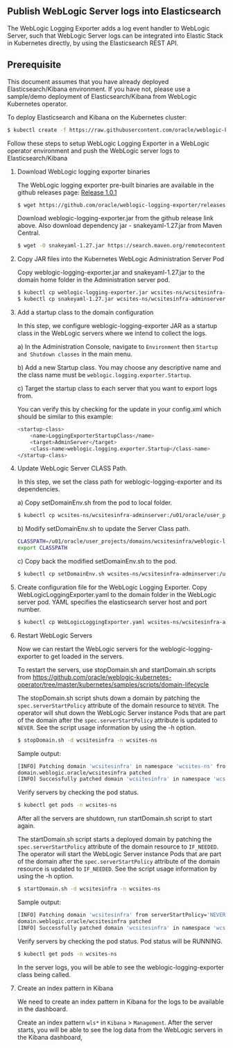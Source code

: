 ## Publish WebLogic Server logs into Elasticsearch

The WebLogic Logging Exporter adds a log event handler to WebLogic Server, such that WebLogic Server logs can be integrated into Elastic Stack in Kubernetes directly, by using the Elasticsearch REST API.

## Prerequisite

This document assumes that you have already deployed Elasticsearch/Kibana environment. If you have not, please use a sample/demo deployment of Elasticsearch/Kibana from WebLogic Kubernetes operator.

To deploy Elasticsearch and Kibana on the Kubernetes cluster:
```bash	
$ kubectl create -f https://raw.githubusercontent.com/oracle/weblogic-kubernetes-operator/master/kubernetes/samples/scripts/elasticsearch-and-kibana/elasticsearch_and_kibana.yaml
```

Follow these steps to setup WebLogic Logging Exporter in a WebLogic operator environment and push the WebLogic server logs to Elasticsearch/Kibana

1. Download WebLogic logging exporter binaries

    The WebLogic logging exporter pre-built binaries are available in the github releases page: [Release 1.0.1](https://github.com/oracle/weblogic-logging-exporter/releases)
    
    ```bash	
    $ wget https://github.com/oracle/weblogic-logging-exporter/releases/download/v1.0.1/weblogic-logging-exporter.jar
    ```

    Download weblogic-logging-exporter.jar from the github release link above. Also download dependency jar - snakeyaml-1.27.jar from Maven Central.

    ```bash
    $ wget -O snakeyaml-1.27.jar https://search.maven.org/remotecontent?filepath=org/yaml/snakeyaml/1.27/snakeyaml-1.27.jar
    ```
1. Copy JAR files into the Kubernetes WebLogic Administration Server Pod

    Copy weblogic-logging-exporter.jar and snakeyaml-1.27.jar to the domain home folder in the Administration server pod.

    ```bash
    $ kubectl cp weblogic-logging-exporter.jar wcsites-ns/wcsitesinfra-adminserver:/u01/oracle/user_projects/domains/wcsitesinfra/
    $ kubectl cp snakeyaml-1.27.jar wcsites-ns/wcsitesinfra-adminserver:/u01/oracle/user_projects/domains/wcsitesinfra/ 
    ```

1. Add a startup class to the domain configuration

    In this step, we configure weblogic-logging-exporter JAR as a startup class in the WebLogic servers where we intend to collect the logs.

    a) In the Administration Console,   navigate to `Environment` then `Startup and Shutdown classes` in the main menu.

    b) Add a new Startup class. You may choose any descriptive name and the class name must be `weblogic.logging.exporter.Startup`.

    c) Target the startup class to each server that you want to export logs from.

    You can verify this by checking for the update in your config.xml which should be similar to this example:

    ```bash
    <startup-class>
        <name>LoggingExporterStartupClass</name>
        <target>AdminServer</target>
        <class-name>weblogic.logging.exporter.Startup</class-name>
    </startup-class>
    ```

1. Update WebLogic Server CLASS Path.

    In this step, we set the class path for weblogic-logging-exporter and its dependencies.

    a) Copy setDomainEnv.sh from the pod to local folder.
    ```bash
    $ kubectl cp wcsites-ns/wcsitesinfra-adminserver:/u01/oracle/user_projects/domains/wcsitesinfra/bin/setDomainEnv.sh setDomainEnv.sh
    ```
    b) Modify setDomainEnv.sh to update the Server Class path.
    ```bash
    CLASSPATH=/u01/oracle/user_projects/domains/wcsitesinfra/weblogic-logging-exporter.jar:/u01/oracle/user_projects/domains/wcsitesinfra/snakeyaml-1.27.jar:${CLASSPATH}
    export CLASSPATH
    ```
	
    c) Copy back the modified setDomainEnv.sh to the pod.
    ```bash
    $ kubectl cp setDomainEnv.sh wcsites-ns/wcsitesinfra-adminserver:/u01/oracle/user_projects/domains/wcsitesinfra/bin/setDomainEnv.sh
    ```

1. Create configuration file for the WebLogic Logging Exporter.
Copy WebLogicLoggingExporter.yaml to the domain folder in the WebLogic server pod. YAML specifies the elasticsearch server host and port number.
    ```bash
    $ kubectl cp WebLogicLoggingExporter.yaml wcsites-ns/wcsitesinfra-adminserver:/u01/oracle/user_projects/domains/wcsitesinfra/config/
    ```

1. Restart WebLogic Servers

    Now we can restart the WebLogic servers for the weblogic-logging-exporter to get loaded in the servers.

    To restart the servers, use stopDomain.sh  and startDomain.sh scripts from https://github.com/oracle/weblogic-kubernetes-operator/tree/master/kubernetes/samples/scripts/domain-lifecycle

    The stopDomain.sh script shuts down a domain by patching the `spec.serverStartPolicy` attribute of the domain resource to `NEVER`. The operator will shut down the WebLogic Server instance Pods that are part of the domain after the `spec.serverStartPolicy` attribute is updated to `NEVER`. See the script usage information by using the -h option.

    ```bash
    $ stopDomain.sh -d wcsitesinfra -n wcsites-ns
    ```
    Sample output:
    ```bash
    [INFO] Patching domain 'wcsitesinfra' in namespace 'wcsites-ns' from serverStartPolicy='IF_NEEDED' to 'NEVER'.
    domain.weblogic.oracle/wcsitesinfra patched
    [INFO] Successfully patched domain 'wcsitesinfra' in namespace 'wcsites-ns' with 'NEVER' start policy!
    ```

    Verify servers by checking the pod status. 
    ```bash
    $ kubectl get pods -n wcsites-ns 
    ```

    After all the servers are shutdown, run startDomain.sh script to start again.

    The startDomain.sh script starts a deployed domain by patching the `spec.serverStartPolicy` attribute of the domain resource to `IF_NEEDED`. The operator will start the WebLogic Server instance Pods that are part of the domain after the `spec.serverStartPolicy` attribute of the domain resource is updated to `IF_NEEDED`. See the script usage information by using the -h option.

    ```bash
    $ startDomain.sh -d wcsitesinfra -n wcsites-ns
    ```
    Sample output:
    ```bash
    [INFO] Patching domain 'wcsitesinfra' from serverStartPolicy='NEVER' to 'IF_NEEDED'.
    domain.weblogic.oracle/wcsitesinfra patched
    [INFO] Successfully patched domain 'wcsitesinfra' in namespace 'wcsites-ns' with 'IF_NEEDED' start policy!
    ```

    Verify servers by checking the pod status. Pod status will be RUNNING.
    ```bash
    $ kubectl get pods -n wcsites-ns 
    ```
    In the server logs, you will be able to see the weblogic-logging-exporter class being called.

1. Create an index pattern in Kibana

    We need to create an index pattern in Kibana for the logs to be available in the dashboard.

    Create an index pattern `wls*` in `Kibana` > `Management`. After the server starts, you will be able to see the log data from the WebLogic servers in the Kibana dashboard,


